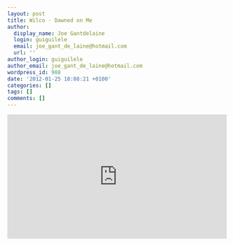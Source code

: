 ```yaml
---
layout: post
title: Wilco - Dawned on Me
author:
  display_name: Joe Gantdelaine
  login: guiguilele
  email: joe_gant_de_laine@hotmail.com
  url: ''
author_login: guiguilele
author_email: joe_gant_de_laine@hotmail.com
wordpress_id: 988
date: '2012-01-25 18:08:21 +0100'
categories: []
tags: []
comments: []
---
```

<iframe width="500" height="284" src="http://www.youtube.com/embed/gbHTaPk8Qmk" frameborder="0" allowfullscreen></iframe>
